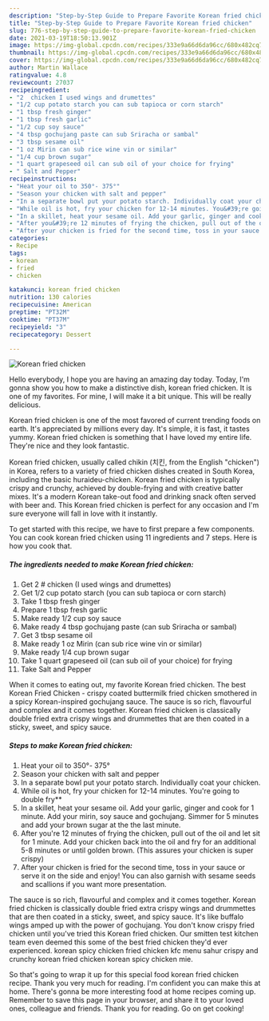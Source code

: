 ```yaml
---
description: "Step-by-Step Guide to Prepare Favorite Korean fried chicken"
title: "Step-by-Step Guide to Prepare Favorite Korean fried chicken"
slug: 776-step-by-step-guide-to-prepare-favorite-korean-fried-chicken
date: 2021-03-19T18:50:13.901Z
image: https://img-global.cpcdn.com/recipes/333e9a66d6da96cc/680x482cq70/korean-fried-chicken-recipe-main-photo.jpg
thumbnail: https://img-global.cpcdn.com/recipes/333e9a66d6da96cc/680x482cq70/korean-fried-chicken-recipe-main-photo.jpg
cover: https://img-global.cpcdn.com/recipes/333e9a66d6da96cc/680x482cq70/korean-fried-chicken-recipe-main-photo.jpg
author: Martin Wallace
ratingvalue: 4.8
reviewcount: 27037
recipeingredient:
- "2  chicken I used wings and drumettes"
- "1/2 cup potato starch you can sub tapioca or corn starch"
- "1 tbsp fresh ginger"
- "1 tbsp fresh garlic"
- "1/2 cup soy sauce"
- "4 tbsp gochujang paste can sub Sriracha or sambal"
- "3 tbsp sesame oil"
- "1 oz Mirin can sub rice wine vin or similar"
- "1/4 cup brown sugar"
- "1 quart grapeseed oil can sub oil of your choice for frying"
- " Salt and Pepper"
recipeinstructions:
- "Heat your oil to 350°- 375°"
- "Season your chicken with salt and pepper"
- "In a separate bowl put your potato starch. Individually coat your chicken."
- "While oil is hot, fry your chicken for 12-14 minutes. You&#39;re going to double fry**"
- "In a skillet, heat your sesame oil. Add your garlic, ginger and cook for 1 minute. Add your mirin, soy sauce and gochujang. Simmer for 5 minutes and add your brown sugar at the the last minute."
- "After you&#39;re 12 minutes of frying the chicken, pull out of the oil and let sit for 1 minute. Add your chicken back into the oil and fry for an additional 5-8 minutes or until golden brown. (This assures your chicken is super crispy)"
- "After your chicken is fried for the second time, toss in your sauce or serve it on the side and enjoy! You can also garnish with sesame seeds and scallions if you want more presentation."
categories:
- Recipe
tags:
- korean
- fried
- chicken

katakunci: korean fried chicken 
nutrition: 130 calories
recipecuisine: American
preptime: "PT32M"
cooktime: "PT37M"
recipeyield: "3"
recipecategory: Dessert

---
```



![Korean fried chicken](https://img-global.cpcdn.com/recipes/333e9a66d6da96cc/680x482cq70/korean-fried-chicken-recipe-main-photo.jpg)

Hello everybody, I hope you are having an amazing day today. Today, I'm gonna show you how to make a distinctive dish, korean fried chicken. It is one of my favorites. For mine, I will make it a bit unique. This will be really delicious.

Korean fried chicken is one of the most favored of current trending foods on earth. It's appreciated by millions every day. It's simple, it is fast, it tastes yummy. Korean fried chicken is something that I have loved my entire life. They're nice and they look fantastic.

Korean fried chicken, usually called chikin (치킨, from the English &#34;chicken&#34;) in Korea, refers to a variety of fried chicken dishes created in South Korea, including the basic huraideu-chicken. Korean fried chicken is typically crispy and crunchy, achieved by double-frying and with creative batter mixes. It&#39;s a modern Korean take-out food and drinking snack often served with beer and. This Korean fried chicken is perfect for any occasion and I&#39;m sure everyone will fall in love with it instantly.


To get started with this recipe, we have to first prepare a few components. You can cook korean fried chicken using 11 ingredients and 7 steps. Here is how you cook that.

<!--inarticleads1-->

##### The ingredients needed to make Korean fried chicken:

1. Get 2 # chicken (I used wings and drumettes)
1. Get 1/2 cup potato starch (you can sub tapioca or corn starch)
1. Take 1 tbsp fresh ginger
1. Prepare 1 tbsp fresh garlic
1. Make ready 1/2 cup soy sauce
1. Make ready 4 tbsp gochujang paste (can sub Sriracha or sambal)
1. Get 3 tbsp sesame oil
1. Make ready 1 oz Mirin (can sub rice wine vin or similar)
1. Make ready 1/4 cup brown sugar
1. Take 1 quart grapeseed oil (can sub oil of your choice) for frying
1. Take  Salt and Pepper


When it comes to eating out, my favorite Korean fried chicken. The best Korean Fried Chicken - crispy coated buttermilk fried chicken smothered in a spicy Korean-inspired gochujang sauce. The sauce is so rich, flavourful and complex and it comes together. Korean fried chicken is classically double fried extra crispy wings and drummettes that are then coated in a sticky, sweet, and spicy sauce. 

<!--inarticleads2-->

##### Steps to make Korean fried chicken:

1. Heat your oil to 350°- 375°
1. Season your chicken with salt and pepper
1. In a separate bowl put your potato starch. Individually coat your chicken.
1. While oil is hot, fry your chicken for 12-14 minutes. You&#39;re going to double fry**
1. In a skillet, heat your sesame oil. Add your garlic, ginger and cook for 1 minute. Add your mirin, soy sauce and gochujang. Simmer for 5 minutes and add your brown sugar at the the last minute.
1. After you&#39;re 12 minutes of frying the chicken, pull out of the oil and let sit for 1 minute. Add your chicken back into the oil and fry for an additional 5-8 minutes or until golden brown. (This assures your chicken is super crispy)
1. After your chicken is fried for the second time, toss in your sauce or serve it on the side and enjoy! You can also garnish with sesame seeds and scallions if you want more presentation.


The sauce is so rich, flavourful and complex and it comes together. Korean fried chicken is classically double fried extra crispy wings and drummettes that are then coated in a sticky, sweet, and spicy sauce. It&#39;s like buffalo wings amped up with the power of gochujang. You don&#39;t know crispy fried chicken until you&#39;ve tried this Korean fried chicken. Our smitten test kitchen team even deemed this some of the best fried chicken they&#39;d ever experienced. korean spicy chicken fried chicken kfc menu sahur crispy and crunchy korean fried chicken korean spicy chicken mie. 

So that's going to wrap it up for this special food korean fried chicken recipe. Thank you very much for reading. I'm confident you can make this at home. There's gonna be more interesting food at home recipes coming up. Remember to save this page in your browser, and share it to your loved ones, colleague and friends. Thank you for reading. Go on get cooking!
